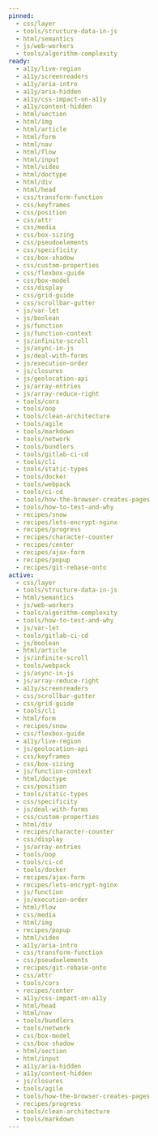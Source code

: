 ```yaml
---
pinned:
  - css/layer
  - tools/structure-data-in-js
  - html/semantics
  - js/web-workers
  - tools/algorithm-complexity
ready:
  - a11y/live-region
  - a11y/screenreaders
  - a11y/aria-intro
  - a11y/aria-hidden
  - a11y/css-impact-on-a11y
  - a11y/content-hidden
  - html/section
  - html/img
  - html/article
  - html/form
  - html/nav
  - html/flow
  - html/input
  - html/video
  - html/doctype
  - html/div
  - html/head
  - css/transform-function
  - css/keyframes
  - css/position
  - css/attr
  - css/media
  - css/box-sizing
  - css/pseudoelements
  - css/specificity
  - css/box-shadow
  - css/custom-properties
  - css/flexbox-guide
  - css/box-model
  - css/display
  - css/grid-guide
  - css/scrollbar-gutter
  - js/var-let
  - js/boolean
  - js/function
  - js/function-context
  - js/infinite-scroll
  - js/async-in-js
  - js/deal-with-forms
  - js/execution-order
  - js/closures
  - js/geolocation-api
  - js/array-entries
  - js/array-reduce-right
  - tools/cors
  - tools/oop
  - tools/clean-architecture
  - tools/agile
  - tools/markdown
  - tools/network
  - tools/bundlers
  - tools/gitlab-ci-cd
  - tools/cli
  - tools/static-types
  - tools/docker
  - tools/webpack
  - tools/ci-cd
  - tools/how-the-browser-creates-pages
  - tools/how-to-test-and-why
  - recipes/snow
  - recipes/lets-encrypt-nginx
  - recipes/progress
  - recipes/character-counter
  - recipes/center
  - recipes/ajax-form
  - recipes/popup
  - recipes/git-rebase-onto
active:
  - css/layer
  - tools/structure-data-in-js
  - html/semantics
  - js/web-workers
  - tools/algorithm-complexity
  - tools/how-to-test-and-why
  - js/var-let
  - tools/gitlab-ci-cd
  - js/boolean
  - html/article
  - js/infinite-scroll
  - tools/webpack
  - js/async-in-js
  - js/array-reduce-right
  - a11y/screenreaders
  - css/scrollbar-gutter
  - css/grid-guide
  - tools/cli
  - html/form
  - recipes/snow
  - css/flexbox-guide
  - a11y/live-region
  - js/geolocation-api
  - css/keyframes
  - css/box-sizing
  - js/function-context
  - html/doctype
  - css/position
  - tools/static-types
  - css/specificity
  - js/deal-with-forms
  - css/custom-properties
  - html/div
  - recipes/character-counter
  - css/display
  - js/array-entries
  - tools/oop
  - tools/ci-cd
  - tools/docker
  - recipes/ajax-form
  - recipes/lets-encrypt-nginx
  - js/function
  - js/execution-order
  - html/flow
  - css/media
  - html/img
  - recipes/popup
  - html/video
  - a11y/aria-intro
  - css/transform-function
  - css/pseudoelements
  - recipes/git-rebase-onto
  - css/attr
  - tools/cors
  - recipes/center
  - a11y/css-impact-on-a11y
  - html/head
  - html/nav
  - tools/bundlers
  - tools/network
  - css/box-model
  - css/box-shadow
  - html/section
  - html/input
  - a11y/aria-hidden
  - a11y/content-hidden
  - js/closures
  - tools/agile
  - tools/how-the-browser-creates-pages
  - recipes/progress
  - tools/clean-architecture
  - tools/markdown
---
```


